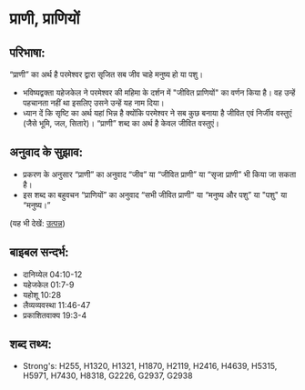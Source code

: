# प्राणी, प्राणियों #

## परिभाषा: ##

“प्राणी” का अर्थ है परमेश्वर द्वारा सृजित सब जीव चाहे मनुष्य हो या पशु।

* भविष्यद्वक्ता यहेजकेल ने परमेश्वर की महिमा के दर्शन में "जीवित प्राणियों" का वर्णन किया है। वह उन्हें पहचानता नहीं था इसलिए उसने उन्हें यह नाम दिया।
* ध्यान दें कि सृष्टि का अर्थ यहां भिन्न है क्योंकि परमेश्वर ने सब कुछ बनाया है जीवित एवं निर्जीव वस्तुएं (जैसे भूमि, जल, सितारे)। “प्राणी” शब्द का अर्थ है केवल जीवित वस्तुएं।

## अनुवाद के सुझाव: ##

* प्रकरण के अनुसार “प्राणी” का अनुवाद “जीव” या “जीवित प्राणी” या “सृजा प्राणी” भी किया जा सकता है।
* इस शब्द का बहुवचन “प्राणियों” का अनुवाद “सभी जीवित प्राणी" या “मनुष्य और पशु” या "पशु" या “मनुष्य।”

(यह भी देखें: [उत्पन्न](../creation.md))

## बाइबल सन्दर्भ: ##

* दानिय्येल 04:10-12
* यहेजकेल 01:7-9
* यहोशू 10:28
* लैव्यव्यवस्था 11:46-47
* प्रकाशितवाक्य 19:3-4

## शब्द तथ्य: ##

* Strong's: H255, H1320, H1321, H1870, H2119, H2416, H4639, H5315, H5971, H7430, H8318, G2226, G2937, G2938
